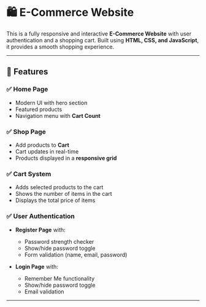 # 🛍️ E-Commerce Website

This is a fully responsive and interactive **E-Commerce Website** with user authentication and a shopping cart. Built using **HTML, CSS, and JavaScript**, it provides a smooth shopping experience.

---

## 🚀 Features

### ✅ **Home Page**
- Modern UI with hero section
- Featured products
- Navigation menu with **Cart Count**

### ✅ **Shop Page**
- Add products to **Cart**
- Cart updates in real-time
- Products displayed in a **responsive grid**

### ✅ **Cart System**
- Adds selected products to the cart
- Shows the number of items in the cart
- Displays the total price of items

### ✅ **User Authentication**
- **Register Page** with:
  - Password strength checker
  - Show/hide password toggle
  - Form validation (name, email, password)

- **Login Page** with:
  - Remember Me functionality
  - Show/hide password toggle
  - Email validation

---
